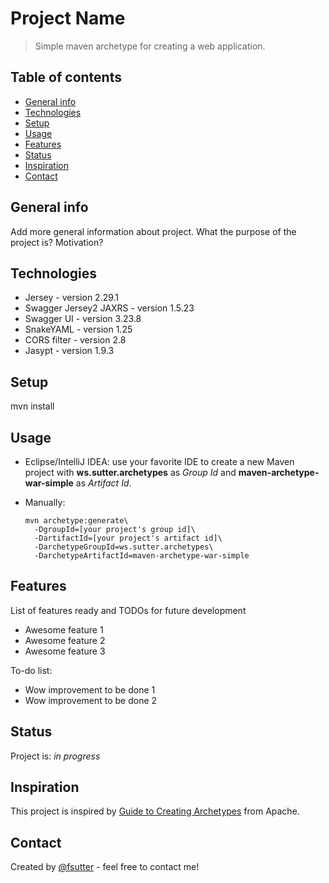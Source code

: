 # Project Name
> Simple maven archetype for creating a web application.

## Table of contents
* [General info](#general-info)
* [Technologies](#technologies)
* [Setup](#setup)
* [Usage](#usage)
* [Features](#features)
* [Status](#status)
* [Inspiration](#inspiration)
* [Contact](#contact)

## General info
Add more general information about project. What the purpose of the project is? Motivation?

## Technologies
* Jersey - version 2.29.1
* Swagger Jersey2 JAXRS - version 1.5.23
* Swagger UI - version 3.23.8
* SnakeYAML - version 1.25
* CORS filter - version 2.8
* Jasypt - version 1.9.3

## Setup
mvn install

## Usage
* Eclipse/IntelliJ IDEA: use your favorite IDE to create a new Maven project with **ws.sutter.archetypes** as *Group Id* and **maven-archetype-war-simple** as *Artifact Id*.
* Manually:
  
  ```
  mvn archetype:generate\
    -DgroupId=[your project's group id]\
    -DartifactId=[your project's artifact id]\
    -DarchetypeGroupId=ws.sutter.archetypes\
    -DarchetypeArtifactId=maven-archetype-war-simple
  ```

## Features
List of features ready and TODOs for future development
* Awesome feature 1
* Awesome feature 2
* Awesome feature 3

To-do list:
* Wow improvement to be done 1
* Wow improvement to be done 2

## Status
Project is: _in progress_

## Inspiration
This project is inspired by [Guide to Creating Archetypes](https://maven.apache.org/guides/mini/guide-creating-archetypes.html) from Apache.

## Contact
Created by [@fsutter](https://www.sutter.me/) - feel free to contact me!
